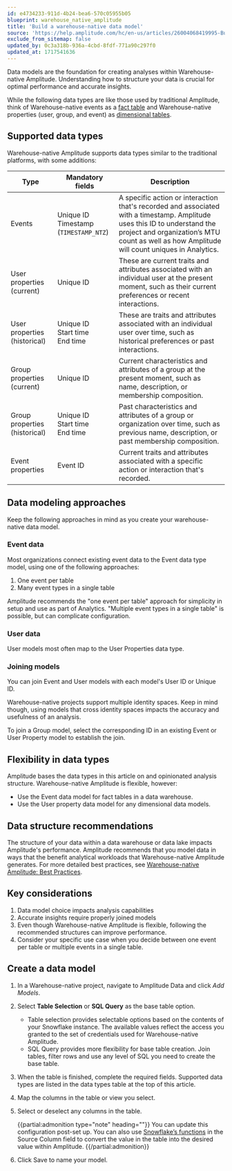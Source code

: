 ```yaml
---
id: e4734233-911d-4b24-bea6-570c05955b05
blueprint: warehouse_native_amplitude
title: 'Build a warehouse-native data model'
source: 'https://help.amplitude.com/hc/en-us/articles/26004068419995-Build-a-warehouse-native-data-model'
exclude_from_sitemap: false
updated_by: 0c3a318b-936a-4cbd-8fdf-771a90c297f0
updated_at: 1717541636
---
```

Data models are the foundation for creating analyses within Warehouse-native Amplitude. Understanding how to structure your data is crucial for optimal performance and accurate insights.

While the following data types are like those used by traditional Amplitude, think of Warehouse-native events as a [fact table](https://en.wikipedia.org/wiki/Fact_table) and Warehouse-native properties (user, group, and event) as [dimensional tables](https://en.wikipedia.org/wiki/Dimension_(data_warehouse)).

## Supported data types

Warehouse-native Amplitude supports data types similar to the traditional platforms, with some additions:

| Type                          | Mandatory fields                             | Description                                                                                                                                                                                                              |
| ----------------------------- | -------------------------------------------- | ------------------------------------------------------------------------------------------------------------------------------------------------------------------------------------------------------------------------ |
| Events                        | Unique ID <br /> Timestamp (`TIMESTAMP_NTZ`) | A specific action or interaction that's recorded and associated with a timestamp. Amplitude uses this ID to understand the project and organization’s MTU count as well as how Amplitude will count uniques in Analytics. |
| User properties (current)     | Unique ID                                    | These are current traits and attributes associated with an individual user at the present moment, such as their current preferences or recent interactions.                                                              |
| User properties (historical)  | Unique ID <br /> Start time <br /> End time  | These are traits and attributes associated with an individual user over time, such as historical preferences or past interactions.                                                                                       |
| Group properties (current)    | Unique ID                                    | Current characteristics and attributes of a group at the present moment, such as name, description, or membership composition.                                                                                           |
| Group properties (historical) | Unique ID <br /> Start time <br /> End time  | Past characteristics and attributes of a group or organization over time, such as previous name, description, or past membership composition.                                                                            |
| Event properties              | Event ID                                     | Current traits and attributes associated with a specific action or interaction that's recorded.                                                                                                                         |

## Data modeling approaches

Keep the following approaches in mind as you create your warehouse-native data model.

### Event data

Most organizations connect existing event data to the Event data type model, using one of the following approaches:

1. One event per table
2. Many event types in a single table

Amplitude recommends the "one event per table" approach for simplicity in setup and use as part of Analytics. "Multiple event types in a single table" is possible, but can complicate configuration.

### User data

User models most often map to the User Properties data type.

### Joining models

You can join Event and User models with each model's User ID or Unique ID.

Warehouse-native projects support multiple identity spaces. Keep in mind though, using models that cross identity spaces impacts the accuracy and usefulness of an analysis.

To join a Group model, select the corresponding ID in an existing Event or User Property model to establish the join.

## Flexibility in data types

Amplitude bases the data types in this article on and opinionated analysis structure. Warehouse-native Amplitude is flexible, however:

- Use the Event data model for fact tables in a data warehouse.
- Use the User property data model for any dimensional data models.

## Data structure recommendations

The structure of your data within a data warehouse or data lake impacts Amplitude's performance. Amplitude recommends that you model data in ways that the benefit analytical workloads that Warehouse-native Amplitude generates. For more detailed best practices, see [Warehouse-native Amplitude: Best Practices](/docs/data/warehouse-native/warehouse-native-amplitude-best-practices).

## Key considerations

1. Data model choice impacts analysis capabilities
2. Accurate insights require properly joined models
3. Even though Warehouse-native Amplitude is flexible, following the recommended structures can improve performance.
4. Consider your specific use case when you decide between one event per table or multiple events in a single table.

## Create a data model

1. In a Warehouse-native project, navigate to Amplitude Data and click *Add Models*.
2. Select **Table Selection** or **SQL Query** as the base table option.
   * Table selection provides selectable options based on the contents of your Snowflake instance. The available values reflect the access you granted to the set of credentials used for Warehouse-native Amplitude.
   * SQL Query provides more flexibility for base table creation. Join tables, filter rows and use any level of SQL you need to create the base table.

3. When the table is finished, complete the required fields. Supported data types are listed in the data types table at the top of this article.
4. Map the columns in the table or view you select.
5. Select or deselect any columns in the table.

    {{partial:admonition type="note" heading=""}}
    You can update this configuration post-set up. You can also use [Snowflake’s functions](https://docs.snowflake.com/en/sql-reference-functions) in the Source Column field to convert the value in the table into the desired value within Amplitude.
    {{/partial:admonition}}

6. Click Save to name your model.